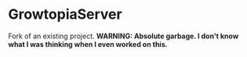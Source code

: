 # GrowtopiaServer
 Fork of an existing project.
**WARNING: Absolute garbage. I don't know what I was thinking when I even worked on this.**
